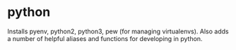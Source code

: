 python
======

Installs pyenv, python2, python3, pew (for managing virtualenvs). Also adds a number of helpful aliases and functions for developing in python.
